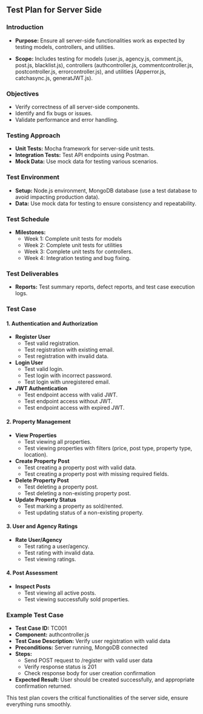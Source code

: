 ## Test Plan for Server Side

### Introduction

- **Purpose:** Ensure all server-side functionalities work as expected by testing models, controllers, and utilities.

- **Scope:** Includes testing for models (user.js, agency.js, comment.js, post.js, blacklist.js), controllers (authcontroller.js, commentcontroller.js, postcontroller.js, errorcontroller.js), and utilities (Apperror.js, catchasync.js, generatJWT.js).

### Objectives

- Verify correctness of all server-side components.
- Identify and fix bugs or issues.
- Validate performance and error handling.

### Testing Approach

- **Unit Tests:** Mocha framework for server-side unit tests.
- **Integration Tests:** Test API endpoints using Postman.
- **Mock Data:** Use mock data for testing various scenarios.

### Test Environment

- **Setup:** Node.js environment, MongoDB database (use a test database to avoid impacting production data).
- **Data:** Use mock data for testing to ensure consistency and repeatability.

### Test Schedule

- **Milestones:**
  - Week 1: Complete unit tests for models
  - Week 2: Complete unit tests for utilities
  - Week 3: Complete unit tests for controllers.
  - Week 4: Integration testing and bug fixing.

### Test Deliverables

- **Reports:** Test summary reports, defect reports, and test case execution logs.

### Test Case

#### 1. Authentication and Authorization

- **Register User**
  - Test valid registration.
  - Test registration with existing email.
  - Test registration with invalid data.
- **Login User**
  - Test valid login.
  - Test login with incorrect password.
  - Test login with unregistered email.
- **JWT Authentication**
  - Test endpoint access with valid JWT.
  - Test endpoint access without JWT.
  - Test endpoint access with expired JWT.

#### 2. Property Management

- **View Properties**
  - Test viewing all properties.
  - Test viewing properties with filters (price, post type, property type, location).
- **Create Property Post**
  - Test creating a property post with valid data.
  - Test creating a property post with missing required fields.
- **Delete Property Post**
  - Test deleting a property post.
  - Test deleting a non-existing property post.
- **Update Property Status**
  - Test marking a property as sold/rented.
  - Test updating status of a non-existing property.

#### 3. User and Agency Ratings

- **Rate User/Agency**
  - Test rating a user/agency.
  - Test rating with invalid data.
  - Test viewing ratings.

#### 4. Post Assessment

- **Inspect Posts**
  - Test viewing all active posts.
  - Test viewing successfully sold properties.

### Example Test Case

- **Test Case ID:** TC001
- **Component:** authcontroller.js
- **Test Case Description:** Verify user registration with valid data
- **Preconditions:** Server running, MongoDB connected
- **Steps:**
    - Send POST request to /register with valid user data
    - Verify response status is 201
    - Check response body for user creation confirmation
- **Expected Result:** User should be created successfully, and appropriate confirmation returned.

This test plan covers the critical functionalities of the server side, ensure everything runs smoothly. 